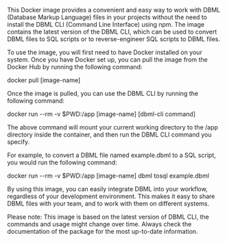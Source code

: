 This Docker image provides a convenient and easy way to work with DBML (Database Markup Language) files in your projects without the need to install the DBML CLI (Command Line Interface) using npm. The image contains the latest version of the DBML CLI, which can be used to convert DBML files to SQL scripts or to reverse-engineer SQL scripts to DBML files.

To use the image, you will first need to have Docker installed on your system. Once you have Docker set up, you can pull the image from the Docker Hub by running the following command:

docker pull [image-name]

Once the image is pulled, you can use the DBML CLI by running the following command:

docker run --rm -v $PWD:/app [image-name] [dbml-cli command]

The above command will mount your current working directory to the /app directory inside the container, and then run the DBML CLI command you specify.

For example, to convert a DBML file named example.dbml to a SQL script, you would run the following command:

docker run --rm -v $PWD:/app [image-name] dbml tosql example.dbml

By using this image, you can easily integrate DBML into your workflow, regardless of your development environment. This makes it easy to share DBML files with your team, and to work with them on different systems.

Please note: This image is based on the latest version of DBML CLI, the commands and usage might change over time. Always check the documentation of the package for the most up-to-date information.